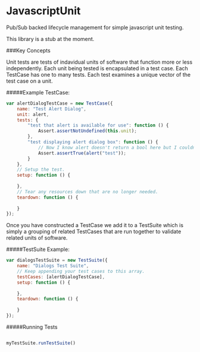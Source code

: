 JavascriptUnit
==============

Pub/Sub backed lifecycle management for simple javascript unit testing.

This library is a stub at the moment.

###Key Concepts

Unit tests are tests of indavidual units of software that function more or less independently. Each unit being tested is encapsulated in a test case. Each TestCase has one to many tests. Each test examines a unique vector of the test case on a unit. 

#####Example TestCase:

```javascript
var alertDialogTestCase = new TestCase({
	name: "Test Alert Dialog",
	unit: alert,
	tests: {
		"test that alert is available for use": function () {
			Assert.assertNotUndefined(this.unit);
		},
		"test displaying alert dialog box": function () {
			// Now I know alert doesn't return a bool here but I couldn't think of a better example at the moment so I fudged the api.
			Assert.assertTrue(alert("test"));
		}
	},
	// Setup the test.
	setup: function () {
		
	},
	// Tear any resources down that are no longer needed.
	teardown: function () {
		
	}
});
```


Once you have constructed a TestCase we add it to a TestSuite which is simply a grouping of related TestCases that are run together to validate related units of software.

#####TestSuite Example:

```javascript
var dialogsTestSuite = new TestSuite({
	name: "Dialogs Test Suite",
	// Keep appending your test cases to this array.
	testCases: [alertDialogTestCase],
	setup: function () {
		
	},
	teardown: function () {
		
	}
});
```


#####Running Tests

```javascript

myTestSuite.runTestSuite()

```